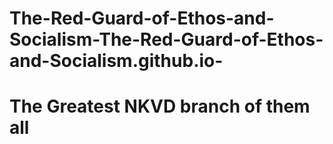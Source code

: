 # The-Red-Guard-of-Ethos-and-Socialism-The-Red-Guard-of-Ethos-and-Socialism.github.io-
# The Greatest NKVD branch of them all 
